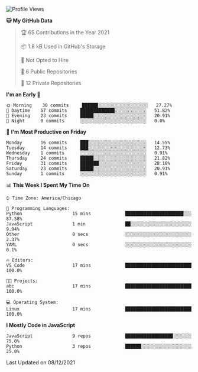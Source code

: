 <!--START_SECTION:waka-->
![Profile Views](http://img.shields.io/badge/Profile%20Views-355-blue)

**🐱 My GitHub Data** 

> 🏆 65 Contributions in the Year 2021
 > 
> 📦 1.8 kB Used in GitHub's Storage 
 > 
> 🚫 Not Opted to Hire
 > 
> 📜 6 Public Repositories 
 > 
> 🔑 12 Private Repositories  
 > 
**I'm an Early 🐤** 

```text
🌞 Morning    30 commits     ██████░░░░░░░░░░░░░░░░░░░   27.27% 
🌆 Daytime    57 commits     █████████████░░░░░░░░░░░░   51.82% 
🌃 Evening    23 commits     █████░░░░░░░░░░░░░░░░░░░░   20.91% 
🌙 Night      0 commits      ░░░░░░░░░░░░░░░░░░░░░░░░░   0.0%

```
📅 **I'm Most Productive on Friday** 

```text
Monday       16 commits     ███░░░░░░░░░░░░░░░░░░░░░░   14.55% 
Tuesday      14 commits     ███░░░░░░░░░░░░░░░░░░░░░░   12.73% 
Wednesday    1 commits      ░░░░░░░░░░░░░░░░░░░░░░░░░   0.91% 
Thursday     24 commits     █████░░░░░░░░░░░░░░░░░░░░   21.82% 
Friday       31 commits     ███████░░░░░░░░░░░░░░░░░░   28.18% 
Saturday     23 commits     █████░░░░░░░░░░░░░░░░░░░░   20.91% 
Sunday       1 commits      ░░░░░░░░░░░░░░░░░░░░░░░░░   0.91%

```


📊 **This Week I Spent My Time On** 

```text
⌚︎ Time Zone: America/Chicago

💬 Programming Languages: 
Python                   15 mins             ██████████████████████░░░   87.58% 
JavaScript               1 min               ██░░░░░░░░░░░░░░░░░░░░░░░   9.94% 
Other                    0 secs              ░░░░░░░░░░░░░░░░░░░░░░░░░   2.37% 
YAML                     0 secs              ░░░░░░░░░░░░░░░░░░░░░░░░░   0.1%

🔥 Editors: 
VS Code                  17 mins             █████████████████████████   100.0%

🐱‍💻 Projects: 
abc                      17 mins             █████████████████████████   100.0%

💻 Operating System: 
Linux                    17 mins             █████████████████████████   100.0%

```

**I Mostly Code in JavaScript** 

```text
JavaScript               9 repos             ██████████████████░░░░░░░   75.0% 
Python                   3 repos             ██████░░░░░░░░░░░░░░░░░░░   25.0%

```



 Last Updated on 08/12/2021
<!--END_SECTION:waka-->
